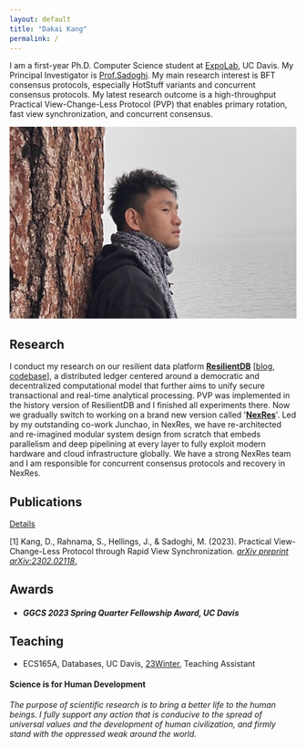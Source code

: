 ```yaml
---
layout: default
title: "Dakai Kang"
permalink: /
---
```


I am a first-year Ph.D. Computer Science student at [ExpoLab](https://expolab.org), UC Davis. My Principal Investigator is [Prof.Sadoghi](https://expolab.org). My main research interest is BFT consensus protocols, especially HotStuff variants and concurrent consensus protocols. My latest research outcome is a high-throughput Practical View-Change-Less Protocol (PVP) that enables primary rotation, fast view synchronization, and concurrent consensus.



![Screen Shot 2023-03-10 at 7.10.51 PM](./img/dakai.png)



## Research

I conduct my research on our resilient data platform **[ResilientDB](https://resilientdb.com)** [[blog](https://blog.resilientdb.com), [codebase](https://github.com/resilientdb/resilientdb)], a distributed ledger centered around a democratic and decentralized computational model that further aims to unify secure transactional and real-time analytical processing. PVP was implemented in the history version of ResilientDB and I finished all experiments there. Now we gradually switch to working on a brand new version called '**[NexRes](https://resilientdb.com)**'. Led by my outstanding co-work Junchao, in NexRes, we have re-architected and re-imagined modular system design from scratch that embeds parallelism and deep pipelining at every layer to fully exploit modern hardware and cloud infrastructure globally. We have a strong NexRes team and I am responsible for concurrent consensus protocols and recovery in NexRes.



## Publications

[Details](publications)

[1] Kang, D., Rahnama, S., Hellings, J., & Sadoghi, M. (2023). Practical View-Change-Less Protocol through Rapid View Synchronization. [*arXiv preprint arXiv:2302.02118*.](https://arxiv.org/abs/2302.02118)



## Awards

- ##### GGCS 2023 Spring Quarter Fellowship Award, UC Davis



## Teaching

- ECS165A, Databases, UC Davis, [23Winter](https://expolab.org/ecs165a-winter2023.html), Teaching Assistant



#### Science is for Human Development
*The purpose of scientific research is to bring a better life to the human beings. I fully support any action that is conducive to the spread of universal values and the development of human civilization, and firmly stand with the oppressed weak around the world.*